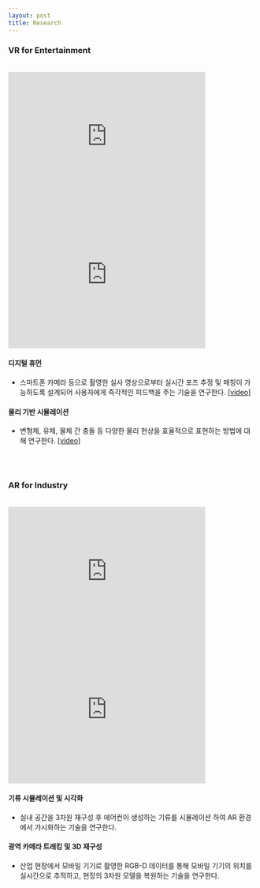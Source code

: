 ```yaml
---
layout: post
title: Research
---
```


### VR for Entertainment
<br>
<!-- <div class="row">
    <div class="cell">
        <img class="img" src="/research/images/ar/1.performancecapture_new.png" width="280">
    </div>
    <div class="cell">
        <img class="img" src="/research/images/demo/digital_human.png" width="280">
    </div>
    <div class="cell">
        <img class="img" src="/research/images/demo/0137.png" width="280">
    </div>
    <div class="cell">
        <img class="img" src="/research/images/demo/torus.png" width="280">
    </div>
</div> -->

<div class="row">
    <iframe width="400" height="280" src="https://www.youtube.com/embed/ZhNzgYobpEk" title="YouTube video player" frameborder="0" allow="accelerometer; autoplay; clipboard-write; encrypted-media; gyroscope; picture-in-picture; web-share" allowfullscreen style="margin-right: 2rem"></iframe>
    <iframe width="400" height="280" src="https://www.youtube.com/embed/y4VfJjDFmV8" title="YouTube video player" frameborder="0" allow="accelerometer; autoplay; clipboard-write; encrypted-media; gyroscope; picture-in-picture; web-share" allowfullscreen></iframe>
</div>

#### 디지털 휴먼
* 스마트폰 카메라 등으로 촬영한 실사 영상으로부터 실시간 포즈 추정 및 매칭이 가능하도록 설계되어 사용자에게 즉각적인 피드백을 주는 기술을 연구한다. [[video]](https://youtube.com/shorts/b4VUgkE7YC4)

#### 물리 기반 시뮬레이션
* 변형체, 유체, 물체 간 충돌 등 다양한 물리 현상을 효율적으로 표현하는 방법에 대해 연구한다. [[video]](https://youtu.be/y4VfJjDFmV8)

<br><br>

### AR for Industry

<br>

<div class="row">
    <iframe width="400" height="280" src="https://www.youtube.com/embed/ttMZiVrtUAM" title="YouTube video player" frameborder="0" allow="accelerometer; autoplay; clipboard-write; encrypted-media; gyroscope; picture-in-picture; web-share" allowfullscreen style="margin-right: 2rem"></iframe>
    <iframe width="400" height="280" src="https://www.youtube.com/embed/ODRu0XRrQPI" title="YouTube video player" frameborder="0" allow="accelerometer; autoplay; clipboard-write; encrypted-media; gyroscope; picture-in-picture; web-share" allowfullscreen></iframe>
</div>

#### 기류 시뮬레이션 및 시각화
* 실내 공간을 3차원 재구성 후 에어컨이 생성하는 기류를 시뮬레이션 하여 AR 환경에서 가시화하는 기술을 연구한다.

#### 광역 카메라 트래킹 및 3D 재구성
* 산업 현장에서 모바일 기기로 촬영한 RGB-D 데이터를 통해 모바일 기기의 위치를 실시간으로 추적하고, 현장의 3차원 모델을 복원하는 기술을 연구한다.